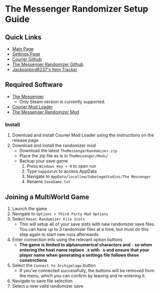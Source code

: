 # The Messenger Randomizer Setup Guide

## Quick Links
- [Main Page](../../../../games/The%20Messenger/info/en)
- [Settings Page](../../../../games/The%20Messenger/player-settings)
- [Courier Github](https://github.com/Brokemia/Courier)
- [The Messenger Randomizer Github](https://github.com/minous27/TheMessengerRandomizerMod)
- [Jacksonbird8237's Item Tracker](https://github.com/Jacksonbird8237/TheMessengerItemTracker)

## Required Software

- [The Messenger](https://store.steampowered.com/app/764790/The_Messenger/)
  - Only Steam version is currently supported.
- [Courier Mod Loader](https://github.com/Brokemia/Courier/releases)
- [The Messenger Randomizer Mod](https://github.com/minous27/TheMessengerRandomizerMod/releases)

### Install

1. Download and install Courier Mod Loader using the instructions on the release page
2. Download and install the randomizer mod
   * Download the latest `TheMessengerRandomizer.zip`
   * Place the zip file as is in `TheMessenger/Mods/`
   * Backup your save game
     1. Press `Windows Key + R` to open run
     2. Type `%appdata%` to access AppData
     3. Navigate to `AppData/locallow/SabotageStudios/The Messenger`
     4. Rename `SaveGame.txt`

## Joining a MultiWorld Game

1. Launch the game
2. Navigate to `Options > Third Party Mod Options`
3. Select `Reset Randomizer File Slots`
   * This will setup all of your save slots with new randomizer save files. You
can have up to 3 randomizer files at a time, but must do this step again to
start new runs afterwards.
4. Enter connection info using the relevant option buttons
   * **The game is limited to alphanumerical characters and `-` so when entering
the host name replace `.`s with ` `s and ensure that your player name when
generating a settings file follows these constrictions**
5. Select the `Connect to Archipelago` button
   * If you've connected successfully, the buttons will be removed from the
menu, which you can confirm by leaving and re-entering it.
6. Navigate to save file selection
7. Select a new valid randomizer save
